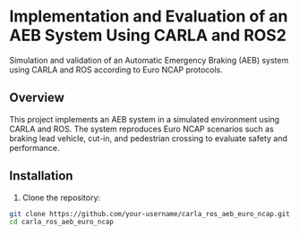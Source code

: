 # Implementation and Evaluation of an AEB System Using CARLA and ROS2


Simulation and validation of an Automatic Emergency Braking (AEB) system using CARLA and ROS according to Euro NCAP protocols.

## Overview
This project implements an AEB system in a simulated environment using CARLA and ROS. The system reproduces Euro NCAP scenarios such as braking lead vehicle, cut-in, and pedestrian crossing to evaluate safety and performance.

## Installation
1. Clone the repository:
```bash
git clone https://github.com/your-username/carla_ros_aeb_euro_ncap.git
cd carla_ros_aeb_euro_ncap
